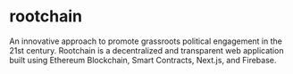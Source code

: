 # rootchain

An innovative approach to promote grassroots political engagement in the 21st century. Rootchain is a decentralized and transparent web application built using
Ethereum Blockchain, Smart Contracts, Next.js, and Firebase.
